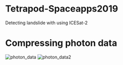 # Tetrapod-Spaceapps2019

Detecting landslide with using ICESat-2 


# Compressing photon data  

![photon_data](https://raw.githubusercontent.com/Mustaley/tetrapod-spaceapps/master/photon_data_graph_1.png)
![photon_data2](https://raw.githubusercontent.com/Mustaley/tetrapod-spaceapps/master/photon_data_graph_2.png)
